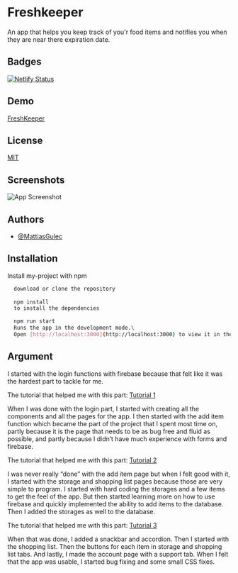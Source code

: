 
# Freshkeeper  

An app that helps you keep track of you'r food items and notifies you when they are near there expiration date.
 



## Badges

[![Netlify Status](https://api.netlify.com/api/v1/badges/2f1a8e0a-cfd1-4147-ba07-44cece9a67a6/deploy-status)](https://app.netlify.com/sites/freshkeeper/deploys)
## Demo

[FreshKeeper](https://freshkeeper.netlify.app)

## License

[MIT](https://github.com/Voltair88/freshkeeper-dev/blob/master/LICENSE)


## Screenshots

![App Screenshot](https://i.imgur.com/GPvC9cA.png)

## Authors

- [@MattiasGulec](https://github.com/Voltair88)

## Installation

Install my-project with npm

```bash
  download or clone the repository
  
  npm install
  to install the dependencies

  npm run start
  Runs the app in the development mode.\
  Open [http://localhost:3000](http://localhost:3000) to view it in the browser.

```
## Argument

I started with the login functions with firebase because that felt like it was the hardest part to tackle for me.

The tutorial that helped me with this part: [Tutorial 1](https://www.youtube.com/watch?v=PKwu15ldZ7k)

When I was done with the login part, I started with creating all the components and all the pages for the app.
I then started with the add item function which became the part of the project that I spent most time on, partly because it is the page that needs to be as bug free and fluid as possible, and partly because I didn’t have much experience with forms and firebase.

The tutorial that helped me with this part: [Tutorial 2](https://www.youtube.com/playlist?list=PLt4757glfbhGMJ9LxziIBKkUVAKQoVHn6)

I was never really “done” with the add item page but when I felt good with it, I started with the storage and shopping list pages because those are very simple to program.
I started with hard coding the storages and a few items to get the feel of the app.
But then started learning more on how to use firebase and quickly implemented the ability to add items to the database.
Then I added the storages as well to the database.

The tutorial that helped me with this part: [Tutorial 3](https://www.youtube.com/watch?v=cuvP4h6O2x8)

When that was done, I added a snackbar and accordion. Then I started with the shopping list.
Then the buttons for each item in storage and shopping list tabs.
And lastly, I made the account page with a support tab. 
When I felt that the app was usable, I started bug fixing and some small CSS fixes.



